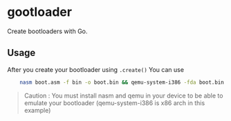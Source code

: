 # gootloader
Create bootloaders with Go.


## Usage

After you create your bootloader using `.create()`
You can use

```bash
    nasm boot.asm -f bin -o boot.bin && qemu-system-i386 -fda boot.bin
```

> Caution : You must install nasm and qemu in your device to be able to emulate your bootloader (qemu-system-i386 is x86 arch in this example)